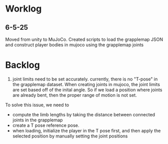 # Worklog 

## 6-5-25
Moved from unity to MuJoCo. Created scripts to load the grapplemap JSON and construct player bodies in mujoco using the grapplemap joints 


# Backlog

1. joint limits need to be set accurately. currently, there is no "T-pose" in the grapplemap dataset. When creating joints in mujoco, the joint limits are set based off of the inital angle. So if we load a position where joints are already bent, then the proper range of motion is not set. 

To solve this issue, we need to
- compute the limb lengths by taking the distance between connected joints in the grapplemap 
- create a T pose reference pose. 
- when loading, initialize the player in the T pose first, and then apply the selected position by manually setting the joint positions   
